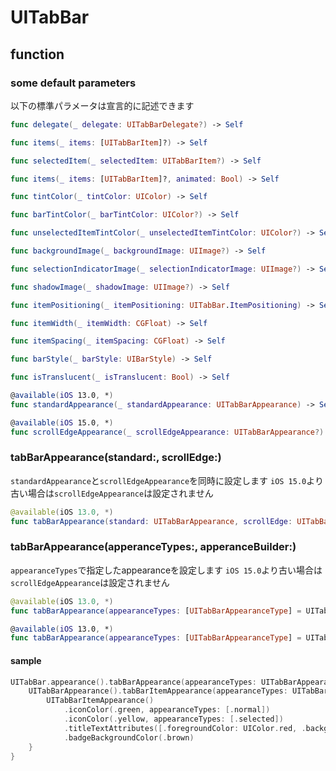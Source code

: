 # UITabBar

## function

### some default parameters

以下の標準パラメータは宣言的に記述できます

```swift
func delegate(_ delegate: UITabBarDelegate?) -> Self

func items(_ items: [UITabBarItem]?) -> Self

func selectedItem(_ selectedItem: UITabBarItem?) -> Self

func items(_ items: [UITabBarItem]?, animated: Bool) -> Self

func tintColor(_ tintColor: UIColor) -> Self

func barTintColor(_ barTintColor: UIColor?) -> Self

func unselectedItemTintColor(_ unselectedItemTintColor: UIColor?) -> Self

func backgroundImage(_ backgroundImage: UIImage?) -> Self

func selectionIndicatorImage(_ selectionIndicatorImage: UIImage?) -> Self

func shadowImage(_ shadowImage: UIImage?) -> Self

func itemPositioning(_ itemPositioning: UITabBar.ItemPositioning) -> Self

func itemWidth(_ itemWidth: CGFloat) -> Self

func itemSpacing(_ itemSpacing: CGFloat) -> Self

func barStyle(_ barStyle: UIBarStyle) -> Self

func isTranslucent(_ isTranslucent: Bool) -> Self

@available(iOS 13.0, *)
func standardAppearance(_ standardAppearance: UITabBarAppearance) -> Self

@available(iOS 15.0, *)
func scrollEdgeAppearance(_ scrollEdgeAppearance: UITabBarAppearance?) -> Self
```

### tabBarAppearance(standard:, scrollEdge:)

`standardAppearance`と`scrollEdgeAppearance`を同時に設定します
`iOS 15.0`より古い場合は`scrollEdgeAppearance`は設定されません

```swift
@available(iOS 13.0, *)
func tabBarAppearance(standard: UITabBarAppearance, scrollEdge: UITabBarAppearance?) -> Self
```

### tabBarAppearance(apperanceTypes:, apperanceBuilder:)

`appearanceTypes`で指定したappearanceを設定します
`iOS 15.0`より古い場合は`scrollEdgeAppearance`は設定されません

```swift
@available(iOS 13.0, *)
func tabBarAppearance(appearanceTypes: [UITabBarAppearanceType] = UITabBarAppearanceType.allCases, _ appearanceBuilder: ((Self) -> UITabBarAppearance)) -> Self

@available(iOS 13.0, *)
func tabBarAppearance(appearanceTypes: [UITabBarAppearanceType] = UITabBarAppearanceType.allCases, _ appearanceBuilder: (() -> UITabBarAppearance)) -> Self
```

#### sample

```swift
UITabBar.appearance().tabBarAppearance(appearanceTypes: UITabBarAppearanceType.allCases) {
    UITabBarAppearance().tabBarItemAppearance(appearanceTypes: UITabBarItemAppearanceType.allCases) {
        UITabBarItemAppearance()
            .iconColor(.green, appearanceTypes: [.normal])
            .iconColor(.yellow, appearanceTypes: [.selected])
            .titleTextAttributes([.foregroundColor: UIColor.red, .backgroundColor: UIColor.white])
            .badgeBackgroundColor(.brown)
    }
}
```
